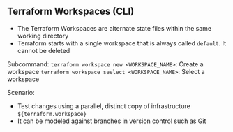 
## Terraform Workspaces (CLI)

- The Terraform Workspaces are alternate state files within the same working directory
- Terraform starts with a single workspace that is always called `default`. It cannot be deleted

Subcommand:
`terraform workspace new <WORKSPACE_NAME>`: Create a workspace
`terraform workspace seelect <WORKSPACE_NAME>`: Select a workspace

Scenario:
- Test changes using a parallel, distinct copy of infrastructure `${terraform.workspace}`
- It can be modeled against branches in version control such as Git
